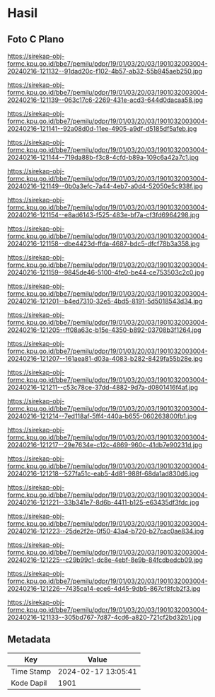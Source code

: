 # Hasil

## Foto C Plano

https://sirekap-obj-formc.kpu.go.id/bbe7/pemilu/pdpr/19/01/03/20/03/1901032003004-20240216-121132--91dad20c-f102-4b57-ab32-55b945aeb250.jpg

https://sirekap-obj-formc.kpu.go.id/bbe7/pemilu/pdpr/19/01/03/20/03/1901032003004-20240216-121139--063c17c6-2269-431e-acd3-644d0dacaa58.jpg

https://sirekap-obj-formc.kpu.go.id/bbe7/pemilu/pdpr/19/01/03/20/03/1901032003004-20240216-121141--92a08d0d-11ee-4905-a9df-d5185df5afeb.jpg

https://sirekap-obj-formc.kpu.go.id/bbe7/pemilu/pdpr/19/01/03/20/03/1901032003004-20240216-121144--719da88b-f3c8-4cfd-b89a-109c6a42a7c1.jpg

https://sirekap-obj-formc.kpu.go.id/bbe7/pemilu/pdpr/19/01/03/20/03/1901032003004-20240216-121149--0b0a3efc-7a44-4eb7-a0d4-52050e5c938f.jpg

https://sirekap-obj-formc.kpu.go.id/bbe7/pemilu/pdpr/19/01/03/20/03/1901032003004-20240216-121154--e8ad6143-f525-483e-bf7a-cf3fd6964298.jpg

https://sirekap-obj-formc.kpu.go.id/bbe7/pemilu/pdpr/19/01/03/20/03/1901032003004-20240216-121158--dbe4423d-ffda-4687-bdc5-dfcf78b3a358.jpg

https://sirekap-obj-formc.kpu.go.id/bbe7/pemilu/pdpr/19/01/03/20/03/1901032003004-20240216-121159--9845de46-5100-4fe0-be44-ce753503c2c0.jpg

https://sirekap-obj-formc.kpu.go.id/bbe7/pemilu/pdpr/19/01/03/20/03/1901032003004-20240216-121201--b4ed7310-32e5-4bd5-8191-5d5018543d34.jpg

https://sirekap-obj-formc.kpu.go.id/bbe7/pemilu/pdpr/19/01/03/20/03/1901032003004-20240216-121205--ff08a63c-b15e-4350-b892-03708b3f1264.jpg

https://sirekap-obj-formc.kpu.go.id/bbe7/pemilu/pdpr/19/01/03/20/03/1901032003004-20240216-121207--161aea81-d03a-4083-b282-8429fa55b28e.jpg

https://sirekap-obj-formc.kpu.go.id/bbe7/pemilu/pdpr/19/01/03/20/03/1901032003004-20240216-121211--c53c78ce-37dd-4882-9d7a-d0801416f4af.jpg

https://sirekap-obj-formc.kpu.go.id/bbe7/pemilu/pdpr/19/01/03/20/03/1901032003004-20240216-121214--7ed118af-5ff4-440a-b655-060263800fb1.jpg

https://sirekap-obj-formc.kpu.go.id/bbe7/pemilu/pdpr/19/01/03/20/03/1901032003004-20240216-121217--29e7634e-c12c-4869-960c-41db7e90231d.jpg

https://sirekap-obj-formc.kpu.go.id/bbe7/pemilu/pdpr/19/01/03/20/03/1901032003004-20240216-121218--527fa51c-eab5-4d81-988f-68da1ad830d6.jpg

https://sirekap-obj-formc.kpu.go.id/bbe7/pemilu/pdpr/19/01/03/20/03/1901032003004-20240216-121221--33b341e7-8d6b-4411-b125-e63435df3fdc.jpg

https://sirekap-obj-formc.kpu.go.id/bbe7/pemilu/pdpr/19/01/03/20/03/1901032003004-20240216-121223--25de2f2e-0f50-43a4-b720-b27cac0ae834.jpg

https://sirekap-obj-formc.kpu.go.id/bbe7/pemilu/pdpr/19/01/03/20/03/1901032003004-20240216-121225--c29b99c1-dc8e-4ebf-8e9b-84fcdbedcb09.jpg

https://sirekap-obj-formc.kpu.go.id/bbe7/pemilu/pdpr/19/01/03/20/03/1901032003004-20240216-121226--7435ca14-ece6-4d45-9db5-867cf8fcb2f3.jpg

https://sirekap-obj-formc.kpu.go.id/bbe7/pemilu/pdpr/19/01/03/20/03/1901032003004-20240216-121133--305bd767-7d87-4cd6-a820-721cf2bd32b1.jpg


## Metadata

| Key        | Value               |
| ---------- | ------------------- |
| Time Stamp | 2024-02-17 13:05:41 |
| Kode Dapil | 1901                |



